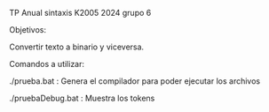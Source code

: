 TP Anual sintaxis K2005 2024 grupo 6

Objetivos:

Convertir texto a binario y viceversa.

Comandos a utilizar:

./prueba.bat : Genera el compilador para poder ejecutar los archivos

./pruebaDebug.bat : Muestra los tokens 


